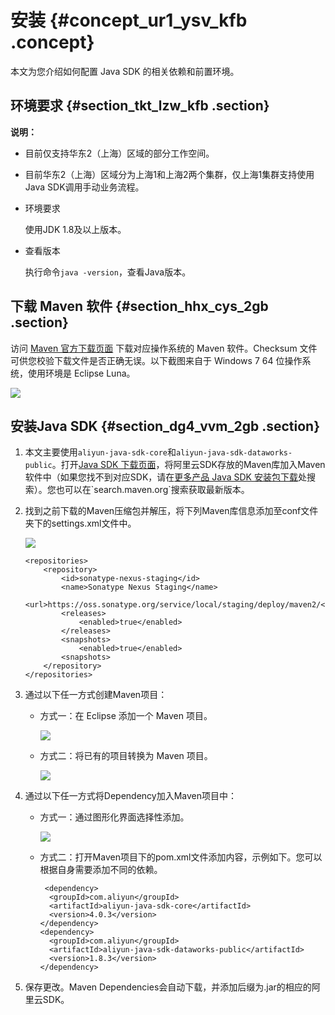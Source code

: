 # 安装 {#concept_ur1_ysv_kfb .concept}

本文为您介绍如何配置 Java SDK 的相关依赖和前置环境。

## 环境要求 {#section_tkt_lzw_kfb .section}

**说明：** 

-   目前仅支持华东2（上海）区域的部分工作空间。
-   目前华东2（上海）区域分为上海1和上海2两个集群，仅上海1集群支持使用Java SDK调用手动业务流程。

-   环境要求

    使用JDK 1.8及以上版本。

-   查看版本

    执行命令`java -version`，查看Java版本。


## 下载 Maven 软件 {#section_hhx_cys_2gb .section}

访问 [Maven 官方下载页面](http://maven.apache.org/download.cgi) 下载对应操作系统的 Maven 软件。Checksum 文件可供您校验下载文件是否正确无误。以下截图来自于 Windows 7 64 位操作系统，使用环境是 Eclipse Luna。

![](http://static-aliyun-doc.oss-cn-hangzhou.aliyuncs.com/assets/img/10054/156145465513402_zh-CN.png)

## 安装Java SDK {#section_dg4_vvm_2gb .section}

1.  本文主要使用`aliyun-java-sdk-core`和`aliyun-java-sdk-dataworks-public`。打开[Java SDK 下载页面](http://develop.aliyun.com/sdk/java)，将阿里云SDK存放的Maven库加入Maven软件中（如果您找不到对应SDK，请在[更多产品 Java SDK 安装包下载](https://oss.sonatype.org/#nexus-search;gav~com.aliyun~aliyun-java-sdk-*~~~)处搜索）。您也可以在`search.maven.org`搜索获取最新版本。
2.  找到之前下载的Maven压缩包并解压，将下列Maven库信息添加至conf文件夹下的settings.xml文件中。

    ![](http://static-aliyun-doc.oss-cn-hangzhou.aliyuncs.com/assets/img/23438/156145465541613_zh-CN.png)

    ``` {#codeblock_1yr_gpq_wz6}
    <repositories>
        <repository>
            <id>sonatype-nexus-staging</id>
            <name>Sonatype Nexus Staging</name>
            <url>https://oss.sonatype.org/service/local/staging/deploy/maven2/</url>
            <releases>
                <enabled>true</enabled>
            </releases>
            <snapshots>
                <enabled>true</enabled>
            <snapshots>
        </repository>
    </repositories>
    ```

3.  通过以下任一方式创建Maven项目：
    -   方式一：在 Eclipse 添加一个 Maven 项目。

        ![](http://static-aliyun-doc.oss-cn-hangzhou.aliyuncs.com/assets/img/10054/156145465513404_zh-CN.png)

    -   方式二：将已有的项目转换为 Maven 项目。

        ![](http://static-aliyun-doc.oss-cn-hangzhou.aliyuncs.com/assets/img/10054/156145465513405_zh-CN.jpg)

4.  通过以下任一方式将Dependency加入Maven项目中：
    -   方式一：通过图形化界面选择性添加。

        ![](http://static-aliyun-doc.oss-cn-hangzhou.aliyuncs.com/assets/img/10054/156145465613406_zh-CN.jpg)

    -   方式二：打开Maven项目下的pom.xml文件添加内容，示例如下。您可以根据自身需要添加不同的依赖。

        ``` {#codeblock_81q_epf_8yc}
         <dependency>
          <groupId>com.aliyun</groupId>
          <artifactId>aliyun-java-sdk-core</artifactId>
          <version>4.0.3</version>
        </dependency>
        <dependency>
          <groupId>com.aliyun</groupId>
          <artifactId>aliyun-java-sdk-dataworks-public</artifactId>
          <version>1.8.3</version>
        </dependency>
        ```

5.  保存更改。Maven Dependencies会自动下载，并添加后缀为.jar的相应的阿里云SDK。

